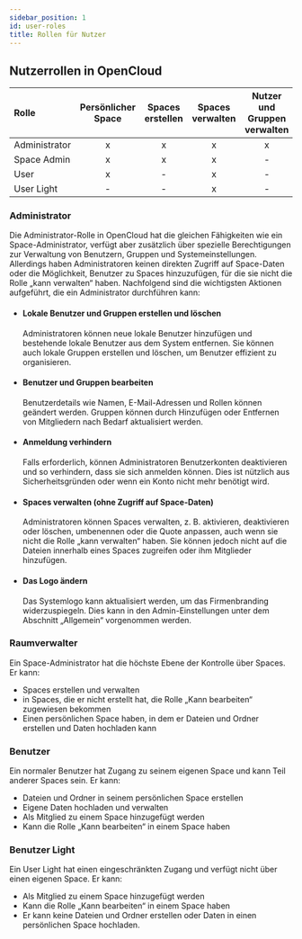 ```yaml
---
sidebar_position: 1
id: user-roles
title: Rollen für Nutzer
---
```


## Nutzerrollen in OpenCloud

| Rolle         | Persönlicher Space | Spaces erstellen | Spaces verwalten | Nutzer und Gruppen verwalten |
| :------------ | :----------------: | :--------------: | :--------------: | :--------------------------: |
| Administrator |         x          |        x         |        x         |              x               |
| Space Admin   |         x          |        x         |        x         |              -               |
| User          |         x          |        -         |        x         |              -               |
| User Light    |         -          |        -         |        x         |              -               |

### Administrator

Die Administrator-Rolle in OpenCloud hat die gleichen Fähigkeiten wie ein Space-Administrator, verfügt aber zusätzlich
über spezielle Berechtigungen zur Verwaltung von Benutzern, Gruppen und Systemeinstellungen. Allerdings haben
Administratoren keinen direkten Zugriff auf Space-Daten oder die Möglichkeit, Benutzer zu Spaces hinzuzufügen, für die
sie nicht die Rolle „kann verwalten“ haben. Nachfolgend sind die wichtigsten Aktionen aufgeführt, die ein Administrator
durchführen kann:

- #### Lokale Benutzer und Gruppen erstellen und löschen

  Administratoren können neue lokale Benutzer hinzufügen und bestehende lokale Benutzer aus dem System entfernen. Sie
  können auch lokale Gruppen erstellen und löschen, um Benutzer effizient zu organisieren.

- #### Benutzer und Gruppen bearbeiten

  Benutzerdetails wie Namen, E-Mail-Adressen und Rollen können geändert werden. Gruppen können durch Hinzufügen oder
  Entfernen von Mitgliedern nach Bedarf aktualisiert werden.

- #### Anmeldung verhindern

  Falls erforderlich, können Administratoren Benutzerkonten deaktivieren und so verhindern, dass sie sich anmelden
  können. Dies ist nützlich aus Sicherheitsgründen oder wenn ein Konto nicht mehr benötigt wird.

- #### Spaces verwalten (ohne Zugriff auf Space-Daten)

  Administratoren können Spaces verwalten, z. B. aktivieren, deaktivieren oder löschen, umbenennen oder die Quote
  anpassen, auch wenn sie nicht die Rolle „kann verwalten“ haben. Sie können jedoch nicht auf die Dateien innerhalb
  eines Spaces zugreifen oder ihm Mitglieder hinzufügen.

- #### Das Logo ändern

  Das Systemlogo kann aktualisiert werden, um das Firmenbranding widerzuspiegeln. Dies kann in den Admin-Einstellungen
  unter dem Abschnitt „Allgemein“ vorgenommen werden.

### Raumverwalter

Ein Space-Administrator hat die höchste Ebene der Kontrolle über Spaces. Er kann:

- Spaces erstellen und verwalten
- in Spaces, die er nicht erstellt hat, die Rolle „Kann bearbeiten“ zugewiesen bekommen
- Einen persönlichen Space haben, in dem er Dateien und Ordner erstellen und Daten hochladen kann

### Benutzer

Ein normaler Benutzer hat Zugang zu seinem eigenen Space und kann Teil anderer Spaces sein. Er kann:

- Dateien und Ordner in seinem persönlichen Space erstellen
- Eigene Daten hochladen und verwalten
- Als Mitglied zu einem Space hinzugefügt werden
- Kann die Rolle „Kann bearbeiten“ in einem Space haben

### Benutzer Light

Ein User Light hat einen eingeschränkten Zugang und verfügt nicht über einen eigenen Space. Er kann:

- Als Mitglied zu einem Space hinzugefügt werden
- Kann die Rolle „Kann bearbeiten“ in einem Space haben
- Er kann keine Dateien und Ordner erstellen oder Daten in einen persönlichen Space hochladen.
